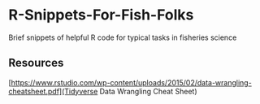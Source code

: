 # R-Snippets-For-Fish-Folks
Brief snippets of helpful R code for typical tasks in fisheries science


## Resources

[https://www.rstudio.com/wp-content/uploads/2015/02/data-wrangling-cheatsheet.pdf](Tidyverse Data Wrangling Cheat Sheet)





